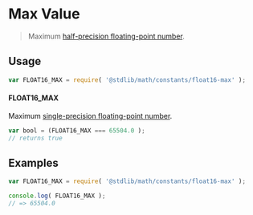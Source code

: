 # Max Value

> Maximum [half-precision floating-point number][half-precision-floating-point-format].

<section class="usage">

## Usage

``` javascript
var FLOAT16_MAX = require( '@stdlib/math/constants/float16-max' );
```

#### FLOAT16_MAX

Maximum [single-precision floating-point number][half-precision-floating-point-format].

``` javascript
var bool = (FLOAT16_MAX === 65504.0 );
// returns true
```

</section>

<!-- /.usage -->


<section class="examples">

## Examples

<!-- TODO: better example -->

``` javascript
var FLOAT16_MAX = require( '@stdlib/math/constants/float16-max' );

console.log( FLOAT16_MAX );
// => 65504.0
```

</section>

<!-- /.examples -->


<section class="links">

[half-precision-floating-point-format]: https://en.wikipedia.org/wiki/Half-precision_floating-point_format

</section>

<!-- /.links -->

